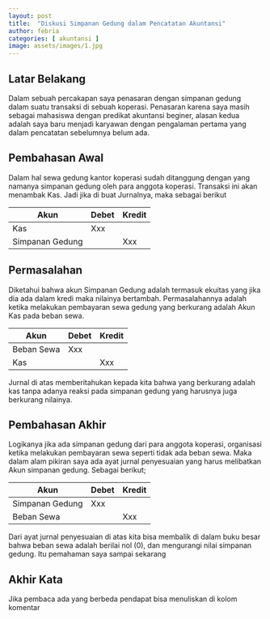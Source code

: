 ```yaml
---
layout: post
title:  "Diskusi Simpanan Gedung dalam Pencatatan Akuntansi"
author: febria
categories: [ akuntansi ]
image: assets/images/1.jpg
---
```

## Latar Belakang
Dalam sebuah percakapan saya penasaran dengan simpanan gedung dalam suatu transaksi di sebuah koperasi. Penasaran karena saya masih sebagai mahasiswa dengan predikat akuntansi beginer, alasan kedua adalah saya baru menjadi karyawan dengan pengalaman pertama yang dalam pencatatan sebelumnya belum ada.

## Pembahasan Awal
Dalam hal sewa gedung kantor koperasi sudah ditanggung dengan yang namanya simpanan gedung oleh para anggota koperasi. Transaksi ini akan menambak Kas. Jadi jika di buat Jurnalnya, maka sebagai berikut
<table class="table table-bordered">
  <thead>
    <tr>
      <th scope="col">Akun</th>
      <th scope="col">Debet</th>
      <th scope="col">Kredit</th>
    </tr>
  </thead>
  <tbody>
    <tr>   
      <td>Kas</td>
      <td>Xxx</td>
      <td></td>
    </tr>
    <tr>
      <td>  Simpanan Gedung</td>
      <td></td>
      <td>Xxx</td>
    </tr>  
  </tbody>
</table>

## Permasalahan
Diketahui bahwa akun Simpanan Gedung adalah termasuk ekuitas yang jika dia ada dalam kredi maka nilainya bertambah. Permasalahannya adalah ketika melakukan pembayaran sewa gedung yang berkurang adalah Akun Kas pada beban sewa.
<table class="table table-bordered">
  <thead>
    <tr>
      <th scope="col">Akun</th>
      <th scope="col">Debet</th>
      <th scope="col">Kredit</th>
    </tr>
  </thead>
  <tbody>
    <tr>   
      <td>Beban Sewa</td>
      <td>Xxx</td>
      <td></td>
    </tr>
    <tr>
      <td>  Kas</td>
      <td></td>
      <td>Xxx</td>
    </tr>  
  </tbody>
</table>

Jurnal di atas memberitahukan kepada kita bahwa yang berkurang adalah kas tanpa adanya reaksi pada simpanan gedung yang harusnya juga berkurang nilainya.

## Pembahasan Akhir
Logikanya jika ada simpanan gedung dari para anggota koperasi, organisasi ketika melakukan pembayaran sewa seperti tidak ada beban sewa. Maka dalam alam pikiran saya ada ayat jurnal penyesuaian yang harus melibatkan Akun simpanan gedung. Sebagai berikut;
<table class="table table-bordered">
  <thead>
    <tr>
      <th scope="col">Akun</th>
      <th scope="col">Debet</th>
      <th scope="col">Kredit</th>
    </tr>
  </thead>
  <tbody>
    <tr>   
      <td>Simpanan Gedung</td>
      <td>Xxx</td>
      <td></td>
    </tr>
    <tr>
      <td>  Beban Sewa</td>
      <td></td>
      <td>Xxx</td>
    </tr>  
  </tbody>
</table>
Dari ayat jurnal penyesuaian di atas kita bisa membalik di dalam buku besar bahwa beban sewa adalah berilai nol (0), dan mengurangi nilai simpanan gedung. Itu pemahaman saya sampai sekarang

## Akhir Kata
Jika pembaca ada yang berbeda pendapat bisa menuliskan di kolom komentar


